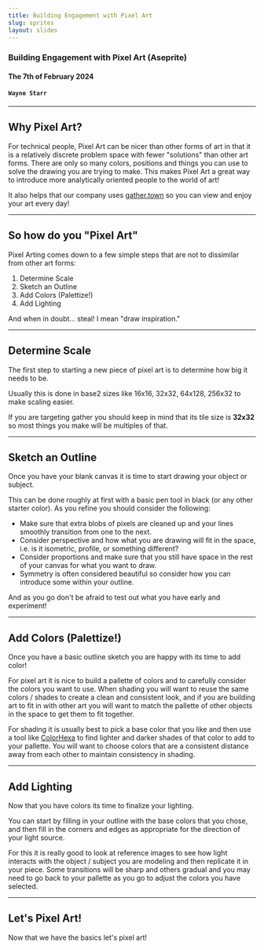 ```yaml
---
title: Building Engagement with Pixel Art
slug: sprites
layout: slides
---
```


### Building Engagement with Pixel Art (Aseprite)

#### The 7th of February 2024

#### `Wayne Starr`

-----

## Why Pixel Art?

For technical people, Pixel Art can be nicer than other forms of art in that it is a relatively discrete problem space with fewer "solutions" than other art forms.  There are only so many colors, positions and things you can use to solve the drawing you are trying to make.  This makes Pixel Art a great way to introduce more analytically oriented people to the world of art!

It also helps that our company uses [gather.town](https://app.gather.town/app) so you can view and enjoy your art every day!

-----

## So how do you "Pixel Art"

Pixel Arting comes down to a few simple steps that are not to dissimilar from other art forms:

1. Determine Scale
2. Sketch an Outline
3. Add Colors (Palettize!)
4. Add Lighting

And when in doubt... steal! I mean "draw inspiration."

-----

## Determine Scale

The first step to starting a new piece of pixel art is to determine how big it needs to be.

Usually this is done in base2 sizes like 16x16, 32x32, 64x128, 256x32 to make scaling easier.

If you are targeting gather you should keep in mind that its tile size is **32x32** so most things you make will be multiples of that.

-----

## Sketch an Outline

Once you have your blank canvas it is time to start drawing your object or subject.

This can be done roughly at first with a basic pen tool in black (or any other starter color).  As you refine you should consider the following:

- Make sure that extra blobs of pixels are cleaned up and your lines smoothly transition from one to the next.
- Consider perspective and how what you are drawing will fit in the space, i.e. is it isometric, profile, or something different?
- Consider proportions and make sure that you still have space in the rest of your canvas for what you want to draw.
- Symmetry is often considered beautiful so consider how you can introduce some within your outline.

And as you go don't be afraid to test out what you have early and experiment!

-----

## Add Colors (Palettize!)

Once you have a basic outline sketch you are happy with its time to add color!

For pixel art it is nice to build a pallette of colors and to carefully consider the colors you want to use.  When shading you will want to reuse the same colors / shades to create a clean and consistent look, and if you are building art to fit in with other art you will want to match the pallette of other objects in the space to get them to fit together.

For shading it is usually best to pick a base color that you like and then use a tool like [ColorHexa](https://www.colorhexa.com/0159a0) to find lighter and darker shades of that color to add to your pallette.  You will want to choose colors that are a consistent distance away from each other to maintain consistency in shading.

-----

## Add Lighting

Now that you have colors its time to finalize your lighting.

You can start by filling in your outline with the base colors that you chose, and then fill in the corners and edges as appropriate for the direction of your light source.

For this it is really good to look at reference images to see how light interacts with the object / subject you are modeling and then replicate it in your piece.  Some transitions will be sharp and others gradual and you may need to go back to your pallette as you go to adjust the colors you have selected.

-----

## Let's Pixel Art!

Now that we have the basics let's pixel art!
